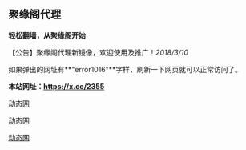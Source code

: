 ## **聚缘阁代理**

**轻松翻墙，从聚缘阁开始**

【公告】聚缘阁代理新镜像，欢迎使用及推广！_2018/3/10_

如果弹出的网址有**"error1016"**字样，刷新一下网页就可以正常访问了。

**本站网址：https://x.co/2355**

 

 [动态网](https://dou.bz/3cUgzy)

 [动态网](http://t.cn/R64Lwzz)

 [动态网](http://r.qgoaiyb.gq/01dtw)



 


